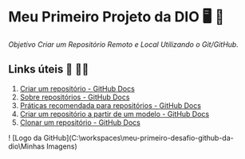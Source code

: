 # Meu Primeiro Projeto da DIO :desktop_computer: :information_desk_person:
_Objetivo Criar um Repositório Remoto e Local Utilizando o Git/GitHub._



## Links úteis :page_facing_up: :man_cartwheeling:
1. [Criar um repositório - GitHub Docs](https://docs.github.com/pt/repositories/creating-and-managing-repositories/creating-a-new-repository)
2. [Sobre repositórios - GitHub Docs](https://docs.github.com/pt/repositories/creating-and-managing-repositories/about-repositories)
3. [Práticas recomendada para repositórios - GitHub Docs](https://docs.github.com/pt/repositories/creating-and-managing-repositories/best-practices-for-repositories)
4. [Criar um repositório a partir de  um modelo - GitHub Docs](https://docs.github.com/pt/repositories/creating-and-managing-repositories/creating-a-repository-from-a-template)
5. [Clonar um repositório - GitHub Docs](https://docs.github.com/pt/repositories/creating-and-managing-repositories/cloning-a-repository)



! [Logo da GitHub](C:\workspaces\meu-primeiro-desafio-github-da-dio\Minhas Imagens)


